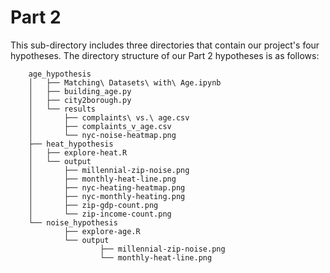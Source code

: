 # Part 2

This sub-directory includes three directories that contain our project's four hypotheses. The directory structure of our Part 2 hypotheses is as follows:

```
	age_hypothesis
	│   ├── Matching\ Datasets\ with\ Age.ipynb
	│   ├── building_age.py
	│   ├── city2borough.py
	│   └── results
	│       ├── complaints\ vs.\ age.csv
	│       ├── complaints_v_age.csv
	│       └── nyc-noise-heatmap.png
	├── heat_hypothesis
	│   ├── explore-heat.R
	│   └── output
	│       ├── millennial-zip-noise.png
	│       ├── monthly-heat-line.png
	│       ├── nyc-heating-heatmap.png
	│       ├── nyc-monthly-heating.png
	│       ├── zip-gdp-count.png
	│       └── zip-income-count.png
	└── noise_hypothesis
			├── explore-age.R
			└── output
					├── millennial-zip-noise.png
					└── monthly-heat-line.png
```

